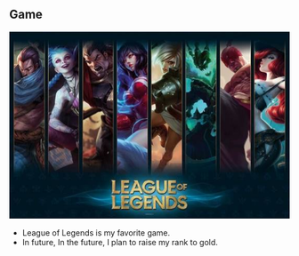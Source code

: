 ## Game

![League of Legends](LOL.jpg) 

* League of Legends is my favorite game. 
* In future, In the future, I plan to raise my rank to gold.
